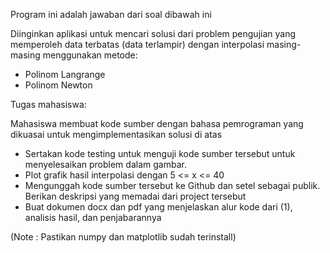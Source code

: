 Program ini adalah jawaban dari soal dibawah ini

Diinginkan aplikasi untuk mencari solusi dari problem pengujian yang memperoleh data terbatas (data terlampir) dengan interpolasi masing-masing menggunakan metode:

- Polinom Langrange
- Polinom Newton

Tugas mahasiswa:

Mahasiswa membuat kode sumber dengan bahasa pemrograman yang dikuasai untuk mengimplementasikan solusi di atas
- Sertakan kode testing untuk menguji kode sumber tersebut untuk menyelesaikan problem dalam gambar. 
- Plot grafik hasil interpolasi dengan 5 <= x <= 40
- Mengunggah kode sumber tersebut ke Github dan setel sebagai publik. Berikan deskripsi yang memadai dari project tersebut
- Buat dokumen docx dan pdf yang menjelaskan alur kode dari (1), analisis hasil, dan penjabarannya

(Note : Pastikan numpy dan matplotlib sudah terinstall)

